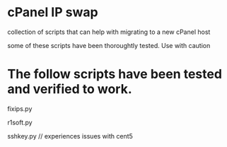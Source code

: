 # cPanel IP swap
collection of scripts that can help with migrating to a new cPanel host

  some of these scripts have been thoroughtly tested. 
  Use with caution


# The follow scripts have been tested and verified to work.
  fixips.py
  
  r1soft.py

  sshkey.py // experiences issues with cent5
